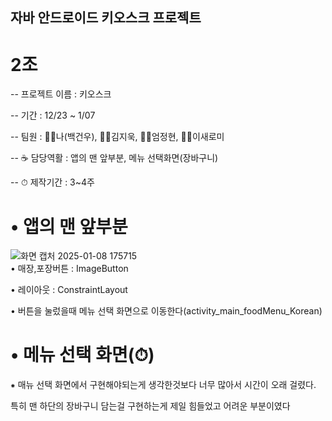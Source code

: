 ## 자바 안드로이드 키오스크 프로젝트
# 2조


-- 프로젝트 이름 : 키오스크

-- 기간 : 12/23 ~ 1/07 

-- 팀원 : 🙍‍♂️나(백건우), 🙍‍♂️김지욱, 🙍‍♂️엄정현, 🙍‍♀️이새로미

-- ☕ 담당역활 : 앱의 맨 앞부분, 메뉴 선택화면(장바구니)

-- ⏱ 제작기간 : 3~4주





# • 앱의 맨 앞부분


![화면 캡처 2025-01-08 175715](https://github.com/user-attachments/assets/530d5d6d-59ae-48e1-9656-ec58e3fed7b6)      
• 매장,포장버튼 : ImageButton

• 레이아웃 : ConstraintLayout

• 버튼을 눌렀을때 메뉴 선택 화면으로 이동한다(activity_main_foodMenu_Korean)




# • 메뉴 선택 화면(⏱)


⁕ 매뉴 선택 화면에서 구현해야되는게 생각한것보다 너무 많아서 시간이 오래 걸렸다. 

 특히 맨 하단의 장바구니 담는걸 구현하는게 제일 힘들었고 어려운 부분이였다










